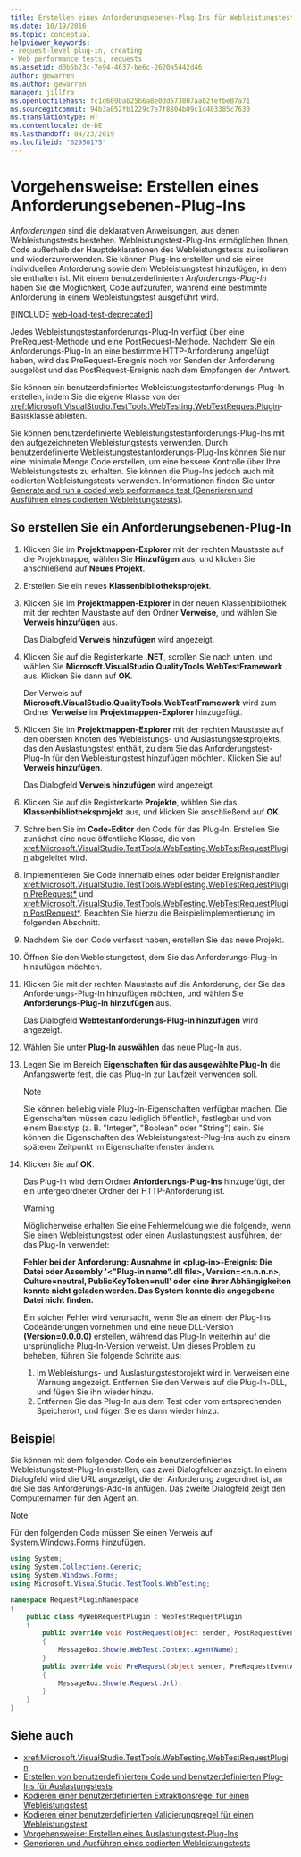 ```yaml
---
title: Erstellen eines Anforderungsebenen-Plug-Ins für Webleistungstests
ms.date: 10/19/2016
ms.topic: conceptual
helpviewer_keywords:
- request-level plug-in, creating
- Web performance tests, requests
ms.assetid: d0b5b23c-7e94-4637-be6c-2620a5442d46
author: gewarren
ms.author: gewarren
manager: jillfra
ms.openlocfilehash: fc1d609bab25b6a8e0dd573807aa02fefbe87a71
ms.sourcegitcommit: 94b3a052fb1229c7e7f8804b09c1d403385c7630
ms.translationtype: HT
ms.contentlocale: de-DE
ms.lasthandoff: 04/23/2019
ms.locfileid: "62950175"
---
```

# <a name="how-to-create-a-request-level-plug-in"></a>Vorgehensweise: Erstellen eines Anforderungsebenen-Plug-Ins

*Anforderungen* sind die deklarativen Anweisungen, aus denen Webleistungstests bestehen. Webleistungstest-Plug-Ins ermöglichen Ihnen, Code außerhalb der Hauptdeklarationen des Webleistungstests zu isolieren und wiederzuverwenden. Sie können Plug-Ins erstellen und sie einer individuellen Anforderung sowie dem Webleistungstest hinzufügen, in dem sie enthalten ist. Mit einem benutzerdefinierten *Anforderungs-Plug-In* haben Sie die Möglichkeit, Code aufzurufen, während eine bestimmte Anforderung in einem Webleistungstest ausgeführt wird.

[!INCLUDE [web-load-test-deprecated](includes/web-load-test-deprecated.md)]

Jedes Webleistungstestanforderungs-Plug-In verfügt über eine PreRequest-Methode und eine PostRequest-Methode. Nachdem Sie ein Anforderungs-Plug-In an eine bestimmte HTTP-Anforderung angefügt haben, wird das PreRequest-Ereignis noch vor Senden der Anforderung ausgelöst und das PostRequest-Ereignis nach dem Empfangen der Antwort.

Sie können ein benutzerdefiniertes Webleistungstestanforderungs-Plug-In erstellen, indem Sie die eigene Klasse von der <xref:Microsoft.VisualStudio.TestTools.WebTesting.WebTestRequestPlugin>-Basisklasse ableiten.

Sie können benutzerdefinierte Webleistungstestanforderungs-Plug-Ins mit den aufgezeichneten Webleistungstests verwenden. Durch benutzerdefinierte Webleistungstestanforderungs-Plug-Ins können Sie nur eine minimale Menge Code erstellen, um eine bessere Kontrolle über Ihre Webleistungstests zu erhalten. Sie können die Plug-Ins jedoch auch mit codierten Webleistungstests verwenden. Informationen finden Sie unter [Generate and run a coded web performance test (Generieren und Ausführen eines codierten Webleistungstests)](../test/generate-and-run-a-coded-web-performance-test.md).

## <a name="to-create-a-request-level-plug-in"></a>So erstellen Sie ein Anforderungsebenen-Plug-In

1. Klicken Sie im **Projektmappen-Explorer** mit der rechten Maustaste auf die Projektmappe, wählen Sie **Hinzufügen** aus, und klicken Sie anschließend auf **Neues Projekt**.

2. Erstellen Sie ein neues **Klassenbibliotheksprojekt**.

3. Klicken Sie im **Projektmappen-Explorer** in der neuen Klassenbibliothek mit der rechten Maustaste auf den Ordner **Verweise**, und wählen Sie **Verweis hinzufügen** aus.

     Das Dialogfeld **Verweis hinzufügen** wird angezeigt.

4. Klicken Sie auf die Registerkarte **.NET**, scrollen Sie nach unten, und wählen Sie **Microsoft.VisualStudio.QualityTools.WebTestFramework** aus. Klicken Sie dann auf **OK**.

     Der Verweis auf **Microsoft.VisualStudio.QualityTools.WebTestFramework** wird zum Ordner **Verweise** im **Projektmappen-Explorer** hinzugefügt.

5. Klicken Sie im **Projektmappen-Explorer** mit der rechten Maustaste auf den obersten Knoten des Webleistungs- und Auslastungstestprojekts, das den Auslastungstest enthält, zu dem Sie das Anforderungstest-Plug-In für den Webleistungstest hinzufügen möchten. Klicken Sie auf **Verweis hinzufügen**.

     Das Dialogfeld **Verweis hinzufügen** wird angezeigt.

6. Klicken Sie auf die Registerkarte **Projekte**, wählen Sie das **Klassenbibliotheksprojekt** aus, und klicken Sie anschließend auf **OK**.

7. Schreiben Sie im **Code-Editor** den Code für das Plug-In. Erstellen Sie zunächst eine neue öffentliche Klasse, die von <xref:Microsoft.VisualStudio.TestTools.WebTesting.WebTestRequestPlugin> abgeleitet wird.

8. Implementieren Sie Code innerhalb eines oder beider Ereignishandler <xref:Microsoft.VisualStudio.TestTools.WebTesting.WebTestRequestPlugin.PreRequest*> und <xref:Microsoft.VisualStudio.TestTools.WebTesting.WebTestRequestPlugin.PostRequest*>. Beachten Sie hierzu die Beispielimplementierung im folgenden Abschnitt.

9. Nachdem Sie den Code verfasst haben, erstellen Sie das neue Projekt.

10. Öffnen Sie den Webleistungstest, dem Sie das Anforderungs-Plug-In hinzufügen möchten.

11. Klicken Sie mit der rechten Maustaste auf die Anforderung, der Sie das Anforderungs-Plug-In hinzufügen möchten, und wählen Sie **Anforderungs-Plug-In hinzufügen** aus.

     Das Dialogfeld **Webtestanforderungs-Plug-In hinzufügen** wird angezeigt.

12. Wählen Sie unter **Plug-In auswählen** das neue Plug-In aus.

13. Legen Sie im Bereich **Eigenschaften für das ausgewählte Plug-In** die Anfangswerte fest, die das Plug-In zur Laufzeit verwenden soll.

    > [!NOTE]
    > Sie können beliebig viele Plug-In-Eigenschaften verfügbar machen. Die Eigenschaften müssen dazu lediglich öffentlich, festlegbar und von einem Basistyp (z. B. "Integer", "Boolean" oder "String") sein. Sie können die Eigenschaften des Webleistungstest-Plug-Ins auch zu einem späteren Zeitpunkt im Eigenschaftenfenster ändern.

14. Klicken Sie auf **OK**.

     Das Plug-In wird dem Ordner **Anforderungs-Plug-Ins** hinzugefügt, der ein untergeordneter Ordner der HTTP-Anforderung ist.

    > [!WARNING]
    > Möglicherweise erhalten Sie eine Fehlermeldung wie die folgende, wenn Sie einen Webleistungstest oder einen Auslastungstest ausführen, der das Plug-In verwendet:
    >
    > **Fehler bei der Anforderung: Ausnahme in \<plug-in>-Ereignis: Die Datei oder Assembly '\<"Plug-in name".dll file>, Version=\<n.n.n.n>, Culture=neutral, PublicKeyToken=null' oder eine ihrer Abhängigkeiten konnte nicht geladen werden. Das System konnte die angegebene Datei nicht finden.**
    >
    > Ein solcher Fehler wird verursacht, wenn Sie an einem der Plug-Ins Codeänderungen vornehmen und eine neue DLL-Version **(Version=0.0.0.0)** erstellen, während das Plug-In weiterhin auf die ursprüngliche Plug-In-Version verweist. Um dieses Problem zu beheben, führen Sie folgende Schritte aus:
    >
    > 1. Im Webleistungs- und Auslastungstestprojekt wird in Verweisen eine Warnung angezeigt. Entfernen Sie den Verweis auf die Plug-In-DLL, und fügen Sie ihn wieder hinzu.
    > 2. Entfernen Sie das Plug-In aus dem Test oder vom entsprechenden Speicherort, und fügen Sie es dann wieder hinzu.

## <a name="example"></a>Beispiel

Sie können mit dem folgenden Code ein benutzerdefiniertes Webleistungstest-Plug-In erstellen, das zwei Dialogfelder anzeigt. In einem Dialogfeld wird die URL angezeigt, die der Anforderung zugeordnet ist, an die Sie das Anforderungs-Add-In anfügen. Das zweite Dialogfeld zeigt den Computernamen für den Agent an.

> [!NOTE]
> Für den folgenden Code müssen Sie einen Verweis auf System.Windows.Forms hinzufügen.

```csharp
using System;
using System.Collections.Generic;
using System.Windows.Forms;
using Microsoft.VisualStudio.TestTools.WebTesting;

namespace RequestPluginNamespace
{
    public class MyWebRequestPlugin : WebTestRequestPlugin
    {
        public override void PostRequest(object sender, PostRequestEventArgs e)
        {
            MessageBox.Show(e.WebTest.Context.AgentName);
        }
        public override void PreRequest(object sender, PreRequestEventArgs e)
        {
            MessageBox.Show(e.Request.Url);
        }
    }
}
```

## <a name="see-also"></a>Siehe auch

- <xref:Microsoft.VisualStudio.TestTools.WebTesting.WebTestRequestPlugin>
- [Erstellen von benutzerdefiniertem Code und benutzerdefinierten Plug-Ins für Auslastungstests](../test/create-custom-code-and-plug-ins-for-load-tests.md)
- [Kodieren einer benutzerdefinierten Extraktionsregel für einen Webleistungstest](../test/code-a-custom-extraction-rule-for-a-web-performance-test.md)
- [Kodieren einer benutzerdefinierten Validierungsregel für einen Webleistungstest](../test/code-a-custom-validation-rule-for-a-web-performance-test.md)
- [Vorgehensweise: Erstellen eines Auslastungstest-Plug-Ins](../test/how-to-create-a-load-test-plug-in.md)
- [Generieren und Ausführen eines codierten Webleistungstests](../test/generate-and-run-a-coded-web-performance-test.md)
